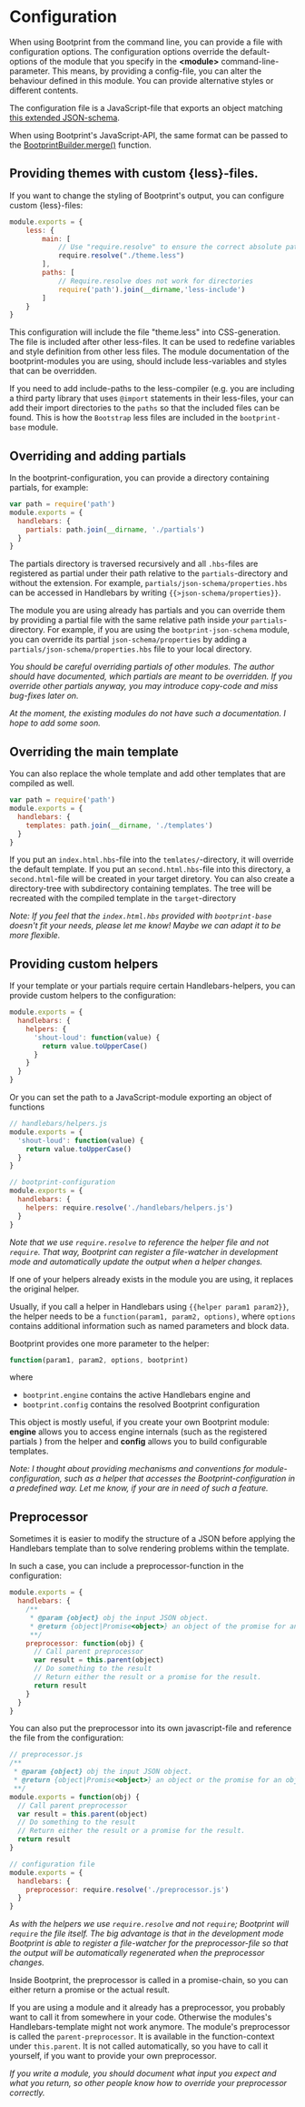 # Configuration


When using Bootprint from the command line, you can provide a file with configuration options. 
The configuration options override the default-options of the module that you specify in the **&lt;module>** 
command-line-parameter. This means, by providing a config-file, you can alter the behaviour defined in this module. 
You can provide alternative styles or different contents.

The configuration file is a JavaScript-file that exports an object matching 
[this extended JSON-schema](./configuration-schema.json).

When using Bootprint's JavaScript-API, the same format can be passed to the
[BootprintBuilder.merge()](api.md#mergeconfigurationobject-customize) function.

## Providing themes with custom {less}-files.

If you want to change the styling of Bootprint's output, you can configure custom {less}-files:

```js
module.exports = {
    less: {
        main: [
            // Use "require.resolve" to ensure the correct absolute path to the directory.
            require.resolve("./theme.less")
        ],
        paths: [
            // Require.resolve does not work for directories
            require('path').join(__dirname,'less-include')
        ]
    }
}
```

This configuration will include the file "theme.less" into CSS-generation. The file is included
after other less-files. It can be used to redefine variables and style definition from other
less files. The module documentation of the bootprint-modules you are using, should include
less-variables and styles that can be overridden.

If you need to add include-paths to the less-compiler (e.g. you are including a third party library
that uses `@import` statements in their less-files, your can add their import directories
to the `paths` so that the included files can be found. This is how the `Bootstrap` less files are
included in the `bootprint-base` module.

## Overriding and adding partials

In the bootprint-configuration, you can provide a directory containing partials, for example:

```js
var path = require('path')
module.exports = {
  handlebars: {
    partials: path.join(__dirname, './partials')
  }
}

```


The partials directory is traversed recursively and all `.hbs`-files are registered as partial under
their path relative to the `partials`-directory and without the extension. For example, 
`partials/json-schema/properties.hbs` can be accessed in Handlebars by writing `{{>json-schema/properties}}`.

The module you are using already has partials and you can override them by providing a partial file with the 
same relative path inside *your* `partials`-directory. For example, if you are using the `bootprint-json-schema`
module, you can override its partial `json-schema/properties` by adding a `partials/json-schema/properties.hbs` 
file to your local directory.

*You should be careful overriding partials of other modules. The author should have documented, which partials 
are meant to be overridden. If you override other partials anyway, you may introduce copy-code and miss bug-fixes 
later on.* 

*At the moment, the existing modules do not have such a documentation. I hope to add some soon.* 


## Overriding the main template

You can also replace the whole template and add other templates that are compiled as well.

```js
var path = require('path')
module.exports = {
  handlebars: {
    templates: path.join(__dirname, './templates')
  }
}

```


If you put an `index.html.hbs`-file into the `temlates/`-directory, it will override the default template.
If you put an `second.html.hbs`-file into this directory, a `second.html`-file will be created in your
target diretory.
You can also create a directory-tree with subdirectory containing templates. The tree will be recreated with 
the compiled template in the `target`-directory

*Note: If you feel that the `index.html.hbs` provided with `bootprint-base` doesn't fit your needs, please let me know!
Maybe we can adapt it to be more flexible.*

## Providing custom helpers

If your template or your partials require certain Handlebars-helpers, you can
provide custom helpers to the configuration:

```js
module.exports = {
  handlebars: {
    helpers: {
      'shout-loud': function(value) {
        return value.toUpperCase()
      }
    }
  }
}

```


Or you can set the path to a JavaScript-module exporting an object of functions

```js
// handlebars/helpers.js
module.exports = {
  'shout-loud': function(value) {
    return value.toUpperCase()
  }
}

// bootprint-configuration
module.exports = {
  handlebars: {
    helpers: require.resolve('./handlebars/helpers.js')
  }
}

```


*Note that we use `require.resolve` to reference the helper file and not `require`. That way, Bootprint can 
register a file-watcher in development mode and automatically update the output when a helper changes.*

If one of your helpers already exists in the module you are using, it replaces the original helper.

Usually, if you call a helper in Handlebars using `{{helper param1 param2}}`, the helper needs to be a 
`function(param1, param2, options)`, where `options` contains additional information such as named
parameters and block data.

Bootprint provides one more parameter to the helper:

```js
function(param1, param2, options, bootprint)
```

where

* `bootprint.engine` contains the active Handlebars engine and
* `bootprint.config` contains the resolved Bootprint configuration

This object is mostly useful, if you create your own Bootprint module: 
 **engine** allows you to access engine internals (such as the registered partials ) 
from the helper and **config** allows you to build configurable templates.

*Note: I thought about providing mechanisms and conventions for module-configuration, 
such as a helper that accesses the Bootprint-configuration in a predefined way.
Let me know, if your are in need of such a feature.*


## Preprocessor

Sometimes it is easier to modify the structure of a JSON before applying the Handlebars 
template than to solve rendering problems within the template. 

In such a case, you can include a preprocessor-function in the configuration:

```js
module.exports = {
  handlebars: {
    /**
     * @param {object} obj the input JSON object.
     * @return {object|Promise<object>} an object of the promise for an object
     **/
    preprocessor: function(obj) {
      // Call parent preprocessor
      var result = this.parent(object)
      // Do something to the result
      // Return either the result or a promise for the result.
      return result
    }
  }
}

```


You can also put the preprocessor into its own javascript-file and reference the file from the configuration:

```js
// preprocessor.js
/**
 * @param {object} obj the input JSON object.
 * @return {object|Promise<object>} an object or the promise for an object
 **/
module.exports = function(obj) {
  // Call parent preprocessor
  var result = this.parent(object)
  // Do something to the result
  // Return either the result or a promise for the result.
  return result
}

// configuration file
module.exports = {
  handlebars: {
    preprocessor: require.resolve('./preprocessor.js')
  }
}

```


*As with the helpers we use `require.resolve` and not `require`; Bootprint will `require` the file itself. The big advantage is
that in the development mode Bootprint is able to register a file-watcher for the preprocessor-file so that 
the output will be automatically regenerated when the preprocessor changes.*

Inside Bootprint, the preprocessor is called in a promise-chain, so you can either return a promise or the actual result.

If you are using a module and it already has a preprocessor, you probably want to call it from somewhere in your code.
Otherwise the modules's Handlebars-template might not work anymore. The module's preprocessor
is called the `parent-preprocessor`. It is available in the function-context under `this.parent`. It is not called
automatically, so you have to call it yourself, if you want to provide your own preprocessor.

*If you write a module, you should document what input you expect and what you return, so other people know how to override
your preprocessor correctly.*







